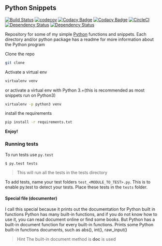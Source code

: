 ## Python Snippets

[![Build Status](https://travis-ci.org/BrianLusina/Python_Snippets.svg?branch=master)](https://travis-ci.org/BrianLusina/Python_Snippets)
[![codecov](https://codecov.io/gh/BrianLusina/Python_Snippets/branch/master/graph/badge.svg)](https://codecov.io/gh/BrianLusina/Python_Snippets)
[![Codacy Badge](https://api.codacy.com/project/badge/Grade/11cfc8e125c54bdb833fe19ed9ddad72)](https://www.codacy.com/app/BrianLusina/Python_Snippets?utm_source=github.com&amp;utm_medium=referral&amp;utm_content=BrianLusina/Python_Snippets&amp;utm_campaign=Badge_Grade)
[![Codacy Badge](https://api.codacy.com/project/badge/Coverage/11cfc8e125c54bdb833fe19ed9ddad72)](https://www.codacy.com/app/BrianLusina/Python_Snippets?utm_source=github.com&utm_medium=referral&utm_content=BrianLusina/Python_Snippets&utm_campaign=Badge_Coverage)
[![CircleCI](https://circleci.com/gh/BrianLusina/Python_Snippets.svg?style=svg)](https://circleci.com/gh/BrianLusina/Python_Snippets)
[![Dependency Status](https://gemnasium.com/badges/github.com/BrianLusina/Python_Snippets.svg)](https://gemnasium.com/github.com/BrianLusina/Python_Snippets)
[![Dependency Status](https://dependencyci.com/github/BrianLusina/Python_Snippets/badge)](https://dependencyci.com/github/BrianLusina/Python_Snippets)

Repository for some of my simple [Python](https://www.python.org/ "Python") functions and snippets. Each directory
and/or python package has a readme for more information about the Python program

Clone the repo

``` sh
git clone

```

Activate a virtual env

``` sh
virtualenv venv
```

or activate a virtual env with Python 3.+(this is recommended as most snippets run on Python3)

``` sh
virtualenv -p python3 venv
```

install the requirements

``` sh
pip install -r requirements.txt
```

**Enjoy!**

### Running tests

To run tests use `py.test`

``` sh
$ py.test tests
```

> This will run all the tests in the tests directory

To add tests, name your test folders `test_<MODULE_TO_TEST>.py`. This is to enable py.test to detect your tests. Place
these tests in the `tests` folder.

#### Special file (documenter)

I call this special because it prints out the documentation for Python built in functions Python has many built-in
functions, and if you do not know how to use it, you can read document online or find some books. But Python has a
built-in document function for every built-in functions. Prints some Python built-in functions documents, such as abs(),
int(), raw_input()

> Hint The built-in document method is __doc__ is used
